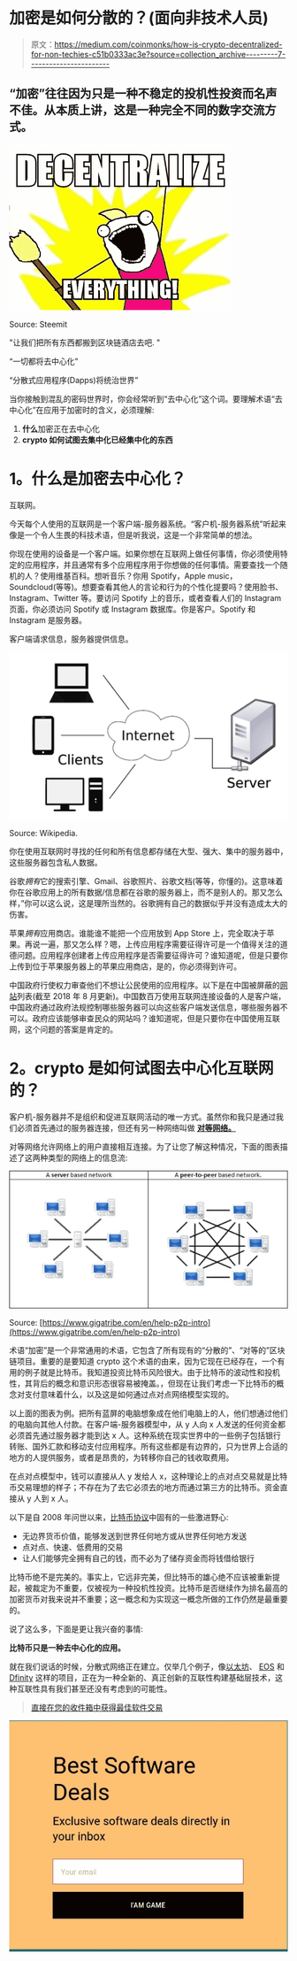 # 加密是如何分散的？(面向非技术人员)

> 原文：<https://medium.com/coinmonks/how-is-crypto-decentralized-for-non-techies-c51b0333ac3e?source=collection_archive---------7----------------------->

## “加密”往往因为只是一种不稳定的投机性投资而名声不佳。从本质上讲，这是一种完全不同的数字交流方式。

![](img/d1622a3f96dfe2241733bcb9003d33dc.png)

Source: Steemit

"让我们把所有东西都搬到区块链酒店去吧. "

“一切都将去中心化”

“分散式应用程序(Dapps)将统治世界”

当你接触到混乱的密码世界时，你会经常听到“去中心化”这个词。要理解术语“去中心化”在应用于加密时的含义，必须理解:

1.  **什么**加密正在去中心化
2.  **crypto 如何试图去集中化已经集中化的东西**

# **1。什么是加密去中心化？**

互联网。

今天每个人使用的互联网是一个客户端-服务器系统。“客户机-服务器系统”听起来像是一个令人生畏的科技术语，但是听我说，这是一个非常简单的想法。

你现在使用的设备是一个客户端。如果你想在互联网上做任何事情，你必须使用特定的应用程序，并且通常有多个应用程序用于你想做的任何事情。需要查找一个随机的人？使用维基百科。想听音乐？你用 Spotify，Apple music，Soundcloud(等等)。想要查看其他人的言论和行为的个性化提要吗？使用脸书、Instagram、Twitter 等。要访问 Spotify 上的音乐，或者查看人们的 Instagram 页面，你必须访问 Spotify 或 Instagram 数据库。你是客户。Spotify 和 Instagram 是服务器。

客户端请求信息，服务器提供信息。

![](img/ee7ad0cf7d36f56b7081d0670c9f1422.png)

Source: Wikipedia.

你在使用互联网时寻找的任何和所有信息都存储在大型、强大、集中的服务器中，这些服务器包含私人数据。

谷歌*拥有*它的搜索引擎、Gmail、谷歌照片、谷歌文档(等等，你懂的)。这意味着你在谷歌应用上的所有数据/信息都在谷歌的服务器上，而不是别人的。那又怎么样，”你可以这么说，这是理所当然的。谷歌拥有自己的数据似乎并没有造成太大的伤害。

苹果*拥有*应用商店。谁能谁不能把一个应用放到 App Store 上，完全取决于苹果。再说一遍，那又怎么样？嗯，上传应用程序需要征得许可是一个值得关注的道德问题。应用程序创建者上传应用程序是否需要征得许可？谁知道呢，但是只要你上传到位于苹果服务器上的苹果应用商店，是的，你必须得到许可。

中国政府行使权力审查他们不想让公民使用的应用程序。以下是在中国被屏蔽的[网站](https://startuplivingchina.com/list-websites-apps-blocked-china/)列表(截至 2018 年 8 月更新)。中国数百万使用互联网连接设备的人是客户端，中国政府通过政府法规控制哪些服务器可以向这些客户端发送信息，哪些服务器不可以。政府应该能够审查民众的网站吗？谁知道呢，但是只要你在中国使用互联网，这个问题的答案是肯定的。

# **2。crypto 是如何试图去中心化互联网的？**

客户机-服务器并不是组织和促进互联网活动的唯一方式。虽然你和我只是通过我们必须首先通过的服务器连接，但还有另一种网络叫做 [**对等网络。**](https://www.computerworld.com/article/2588287/networking/networking-peer-to-peer-network.html)

对等网络允许网络上的用户直接相互连接。为了让您了解这种情况，下面的图表描述了这两种类型的网络上的信息流:

![](img/546423c12331bc8327beb6165b64e0b3.png)

Source: [https://www.gigatribe.com/en/help-p2p-intro](https://www.gigatribe.com/en/help-p2p-intro)

术语“加密”是一个非常通用的术语，它包含了所有现有的“分散的”、“对等的”区块链项目。重要的是要知道 crypto 这个术语的由来，因为它现在已经存在，一个有用的例子就是比特币。我知道投资比特币风险很大。由于比特币的波动性和投机性，其背后的概念和意识形态很容易被掩盖。，但现在让我们考虑一下比特币的概念对支付意味着什么，以及这是如何通过点对点网络模型实现的。

以上面的图表为例。把所有蓝屏的电脑想象成在他们电脑上的人，他们想通过他们的电脑向其他人付款。在客户端-服务器模型中，从 y 人向 x 人发送的任何资金都必须首先通过服务器才能到达 x 人。这种系统在现实世界中的一些例子包括银行转账、国外汇款和移动支付应用程序。所有这些都是有边界的，只为世界上合适的地方的人提供服务，或者是昂贵的，为转移你自己的钱收取费用。

在点对点模型中，钱可以直接从人 y 发给人 x，这种理论上的点对点交易就是比特币交易理想的样子；不存在为了去它必须去的地方而通过第三方的比特币。资金直接从 y 人到 x 人。

以下是自 2008 年问世以来，[比特币协议](https://bitcoin.org/bitcoin.pdf)中固有的一些激进野心:

*   无边界货币价值，能够发送到世界任何地方或从世界任何地方发送
*   点对点、快速、低费用的交易
*   让人们能够完全拥有自己的钱，而不必为了储存资金而将钱借给银行

比特币绝不是完美的。事实上，它远非完美，但比特币的雄心绝不应该被重新提起，被裁定为不重要，仅被视为一种投机性投资。比特币是否继续作为排名最高的加密货币对我来说并不重要；这一概念和为实现这一概念所做的工作仍然是最重要的。

说了这么多，下面是更让我兴奋的事情:

**比特币只是一种去中心化的应用。**

就在我们说话的时候，分散式网络正在建立。仅举几个例子，像[以太坊](https://www.coinmama.com/blog/ethereum-for-dummies)、 [EOS](https://blockgeeks.com/guides/eos-blockchain/) 和 [Dfinity](/dfinity/dfinity-in-a-nutshell-a-non-technical-introduction-ec45ec5967c1) 这样的项目，正在为一种全新的、真正创新的互联性构建基础层技术，这种互联性具有我们甚至还没有考虑到的可能性。

> [直接在您的收件箱中获得最佳软件交易](https://coincodecap.com/?utm_source=coinmonks)

[![](img/7c0b3dfdcbfea594cc0ae7d4f9bf6fcb.png)](https://coincodecap.com/?utm_source=coinmonks)